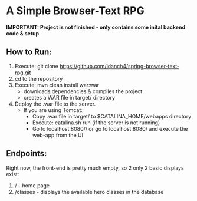 # A Simple Browser-Text RPG 
**IMPORTANT: Project is not finished - only contains some inital backend code & setup**

## How to Run:
1. Execute: git clone https://github.com/idanch4/spring-browser-text-rpg.git
2. cd to the repository
3. Execute: mvn clean install war:war 
    * downloads dependencies & compiles the project
    * creates a WAR file in target/ directory
4. Deploy the .war file to the server.
    * If you are using Tomcat:
       * Copy .war file in target/ to $CATALINA_HOME/webapps directory
       * Execute: catalina.sh run (if the server is not running)
       * Go to localhost:8080/<project name here>/ or go to localhost:8080/ and execute the web-app from the UI
## Endpoints:
Right now, the front-end is pretty much empty, so 2 only 2 basic displays exist:
1. / - home page
2. /classes - displays the available hero classes in the database 
